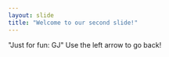 ```yaml
---
layout: slide
title: "Welcome to our second slide!"
---
```

"Just for fun: GJ"
Use the left arrow to go back!
